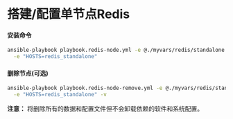 # 搭建/配置单节点Redis

#### 安装命令

```bash
ansible-playbook playbook.redis-node.yml -e @./myvars/redis/standalone.yml \
  -e "HOSTS=redis_standalone"
```

#### 删除节点(可选)

```bash
ansible-playbook playbook.redis-node-remove.yml -e @./myvars/redis/standalone.yml \
  -e "HOSTS=redis_standalone" -v
```

**注意：** 将删除所有的数据和配置文件但不会卸载依赖的软件和系统配置。
